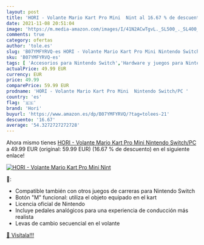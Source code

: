 ```yaml
---
layout: post
title: 'HORI - Volante Mario Kart Pro Mini  Nint al 16.67 % de descuento'
date: 2021-11-08 20:51:04
image: 'https://m.media-amazon.com/images/I/41N2ACwTgvL._SL500_._SL400_.jpg'
comments: true
category: ofertas
author: 'tole.es'
slug: 'B07YMFYRVQ-es HORI - Volante Mario Kart Pro Mini Nintendo Switch/PC'
sku: 'B07YMFYRVQ-es'
tags: [ 'Accesorios para Nintendo Switch','Hardware y juegos para Nintendo Switch','Videojuegos','hori','nintendo', ]
actualPrice: 49.99 EUR
currency: EUR
price: 49.99
comparePrice: 59.99 EUR
prodname: 'HORI - Volante Mario Kart Pro Mini  Nintendo Switch/PC '
country: 'es'
flag: '🇪🇸'
brand: 'Hori'
buyurl: 'https://www.amazon.es/dp/B07YMFYRVQ/?tag=tolees-21'
descuento: '16.67'
average: '54.3272727272728'
---
```


Ahora mismo tienes [HORI - Volante Mario Kart Pro Mini  Nintendo Switch/PC ](https://www.amazon.es/dp/B07YMFYRVQ/?tag=tolees-21) a 49.99 EUR (original: 59.99 EUR) (16.67 %  de descuento) en el siguiente enlace!

[![HORI - Volante Mario Kart Pro Mini  Nint](https://m.media-amazon.com/images/I/41N2ACwTgvL._SL500_._SL400_.jpg)](https://www.amazon.es/dp/B07YMFYRVQ/?tag=tolees-21)

🔎:

- Compatible también con otros juegos de carreras para Nintendo Switch
- Botón "M" funcional: utiliza el objeto equipado en el kart
- Licencia oficial de Nintendo
- Incluye pedales analógicos para una experiencia de conducción más realista
- Levas de cambio secuencial en el volante

[🛒 Visítala!!!](https://www.amazon.es/dp/B07YMFYRVQ/?tag=tolees-21)
